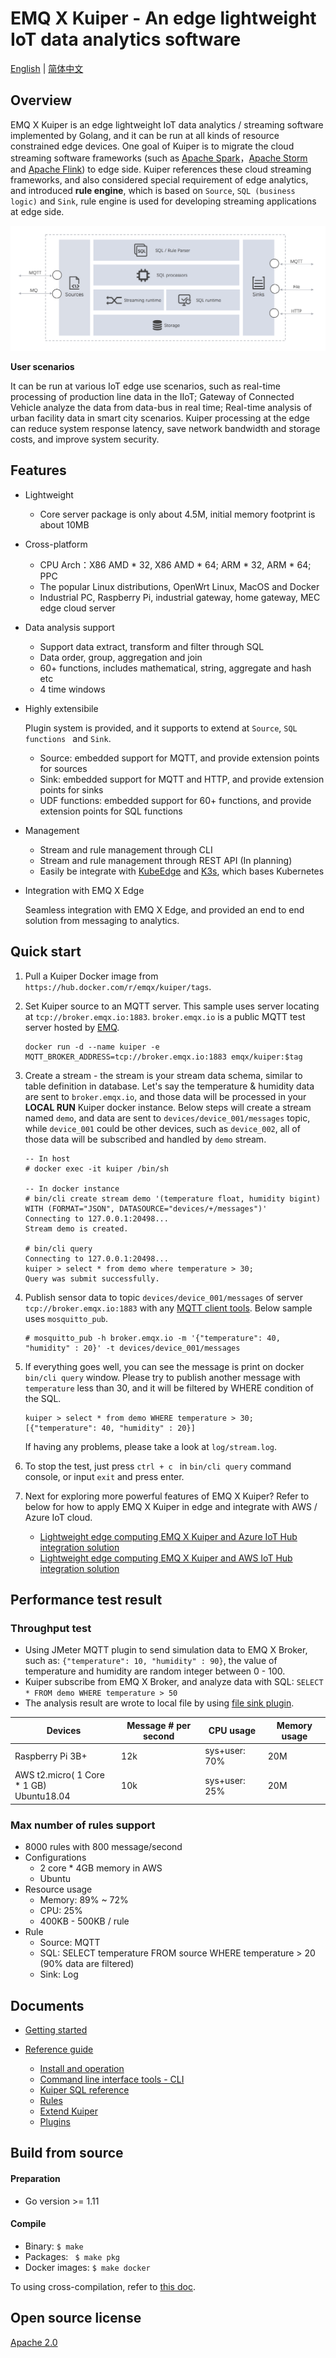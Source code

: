 # EMQ X Kuiper - An edge lightweight IoT data analytics software

[English](README.md) | [简体中文](README-CN.md)

## Overview

EMQ X Kuiper is an edge lightweight IoT data analytics / streaming software implemented by Golang, and it can be run at all kinds of resource constrained edge devices. One goal of Kuiper is to migrate the cloud streaming software frameworks (such as [Apache Spark](https://spark.apache.org)，[Apache Storm](https://storm.apache.org) and [Apache Flink](https://flink.apache.org)) to edge side.  Kuiper references these cloud streaming frameworks, and also considered special requirement of edge analytics, and introduced **rule engine**, which is based on ``Source``, ``SQL (business logic)`` and ``Sink``, rule engine is used for developing streaming applications at edge side.

![arch](docs/resources/arch.png)

**User scenarios**

It can be run at various IoT edge use scenarios, such as real-time processing of production line data in the IIoT; Gateway of Connected Vehicle analyze the data from data-bus in real time; Real-time analysis of urban facility data in smart city scenarios. Kuiper processing at the edge can reduce system response latency, save network bandwidth and storage costs, and improve system security.

## Features

- Lightweight

  - Core server package is only about 4.5M, initial memory footprint is about 10MB

- Cross-platform

  - CPU Arch：X86 AMD * 32, X86 AMD * 64; ARM * 32, ARM * 64; PPC
  - The popular Linux distributions, OpenWrt Linux, MacOS and Docker
  - Industrial PC, Raspberry Pi, industrial gateway, home gateway, MEC edge cloud server

- Data analysis support

  - Support data extract, transform and filter through SQL 
  - Data order, group, aggregation and join
  - 60+ functions, includes mathematical, string, aggregate and hash etc
  - 4 time windows

- Highly extensibile 

  Plugin system is provided,  and it supports to extend at ``Source``, ``SQL functions `` and ``Sink``.

  - Source: embedded support for MQTT, and provide extension points for sources
  - Sink: embedded support for MQTT and HTTP, and provide extension points for sinks
  - UDF functions: embedded support for 60+ functions, and provide extension points for SQL functions

- Management

  - Stream and rule management through CLI
  - Stream and rule management through REST API (In planning)
  - Easily be integrate with [KubeEdge](https://github.com/kubeedge/kubeedge) and [K3s](https://github.com/rancher/k3s), which bases Kubernetes

- Integration with EMQ X Edge

  Seamless integration with EMQ X Edge, and provided an end to end solution from messaging to analytics. 

## Quick start

1. Pull a Kuiper Docker image from ``https://hub.docker.com/r/emqx/kuiper/tags``.

2. Set Kuiper source to an MQTT server. This sample uses server locating at ``tcp://broker.emqx.io:1883``. ``broker.emqx.io`` is a public MQTT test server hosted by [EMQ](https://www.emqx.io).

   ```shell
   docker run -d --name kuiper -e MQTT_BROKER_ADDRESS=tcp://broker.emqx.io:1883 emqx/kuiper:$tag
   ```

3. Create a stream - the stream is your stream data schema, similar to table definition in database. Let's say the temperature & humidity data are sent to ``broker.emqx.io``, and those data will be processed in your **LOCAL RUN** Kuiper docker instance.  Below steps will create a stream named ``demo``, and data are sent to ``devices/device_001/messages`` topic, while ``device_001`` could be other devices, such as ``device_002``, all of those data will be subscribed and handled by ``demo`` stream.

   ```shell
   -- In host
   # docker exec -it kuiper /bin/sh
   
   -- In docker instance
   # bin/cli create stream demo '(temperature float, humidity bigint) WITH (FORMAT="JSON", DATASOURCE="devices/+/messages")'
   Connecting to 127.0.0.1:20498...
   Stream demo is created.
   
   # bin/cli query
   Connecting to 127.0.0.1:20498...
   kuiper > select * from demo where temperature > 30;
   Query was submit successfully.
   
   ```

4. Publish sensor data to topic ``devices/device_001/messages`` of server ``tcp://broker.emqx.io:1883`` with any [MQTT client tools](https://medium.com/@emqtt/mqtt-client-tools-215ff7a17ad). Below sample uses ``mosquitto_pub``. 

   ```shell
   # mosquitto_pub -h broker.emqx.io -m '{"temperature": 40, "humidity" : 20}' -t devices/device_001/messages
   ```

5. If everything goes well,  you can see the message is print on docker ``bin/cli query`` window. Please try to publish another message with ``temperature`` less than 30, and it will be filtered by WHERE condition of the SQL. 

   ```
   kuiper > select * from demo WHERE temperature > 30;
   [{"temperature": 40, "humidity" : 20}]
   ```

   If having any problems, please take a look at ``log/stream.log``.

6. To stop the test, just press ``ctrl + c `` in ``bin/cli query`` command console, or input `exit` and press enter.

7. Next for exploring more powerful features of EMQ X  Kuiper? Refer to below for how to apply EMQ X Kuiper in edge and integrate with AWS / Azure IoT cloud.

   - [Lightweight edge computing EMQ X Kuiper and Azure IoT Hub integration solution](https://www.emqx.io/blog/85) 
   - [Lightweight edge computing EMQ X Kuiper and AWS IoT Hub integration solution](https://www.emqx.io/blog/88)

## Performance test result

### Throughput test

- Using JMeter MQTT plugin to send simulation data to EMQ X Broker, such as: ``{"temperature": 10, "humidity" : 90}``, the value of temperature and humidity are random integer between 0 - 100.
- Kuiper subscribe from EMQ X Broker, and analyze data with SQL: ``SELECT * FROM demo WHERE temperature > 50 `` 
- The analysis result are wrote to local file by using [file sink plugin](docs/en_US/plugins/sinks/file.md).

| Devices                                        | Message # per second | CPU usage     | Memory usage |
| ---------------------------------------------- | -------------------- | ------------- | ------------ |
| Raspberry Pi 3B+                               | 12k                  | sys+user: 70% | 20M          |
| AWS t2.micro( 1 Core * 1 GB) <br />Ubuntu18.04 | 10k                  | sys+user: 25% | 20M          |

### Max number of rules support

- 8000 rules with 800 message/second
- Configurations
  - 2 core * 4GB memory in AWS
  - Ubuntu
- Resource usage
  - Memory: 89% ~ 72%
  - CPU: 25%
  - 400KB - 500KB / rule
- Rule
  - Source: MQTT
  - SQL: SELECT temperature FROM source WHERE temperature > 20 (90% data are filtered) 
  - Sink: Log

## Documents

- [Getting started](docs/en_US/getting_started.md) 

- [Reference guide](docs/en_US/reference.md)
  - [Install and operation](docs/en_US/operation/overview.md)
  - [Command line interface tools - CLI](docs/en_US/cli/overview.md)
  - [Kuiper SQL reference](docs/en_US/sqls/overview.md)
  - [Rules](docs/en_US/rules/overview.md)
  - [Extend Kuiper](docs/en_US/extension/overview.md)
  - [Plugins](docs/en_US/plugins/overview.md)

## Build from source

#### Preparation

- Go version >= 1.11

#### Compile

- Binary: ``$ make``
- Packages: `` $ make pkg``
- Docker images: ``$ make docker``

To using cross-compilation, refer to [this doc](docs/en_US/cross-compile.md).

## Open source license

[Apache 2.0](LICENSE)
